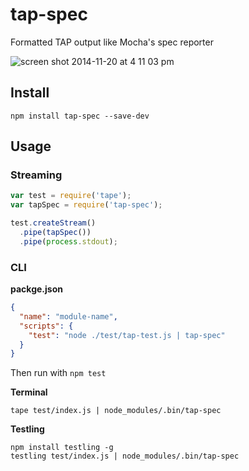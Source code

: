 # tap-spec
 
Formatted TAP output like Mocha's spec reporter

![screen shot 2014-11-20 at 4 11 03 pm](https://cloud.githubusercontent.com/assets/974723/5135660/d83bb344-70cf-11e4-98c1-cca14d76d5a7.png)
 
## Install
 
```
npm install tap-spec --save-dev
```

## Usage

### Streaming

```js
var test = require('tape');
var tapSpec = require('tap-spec');

test.createStream()
  .pipe(tapSpec())
  .pipe(process.stdout);
```

### CLI

**packge.json**

```json
{
  "name": "module-name",
  "scripts": {
    "test": "node ./test/tap-test.js | tap-spec"
  }
}
```

Then run with `npm test`
 
**Terminal**

```
tape test/index.js | node_modules/.bin/tap-spec
``` 

**Testling**

```
npm install testling -g
testling test/index.js | node_modules/.bin/tap-spec
```
